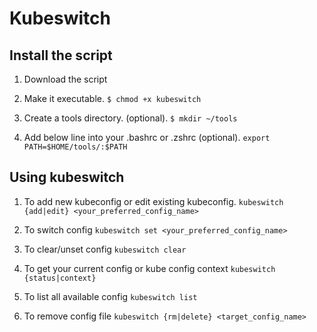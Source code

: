 # Kubeswitch

## Install the script
1. Download the script

2. Make it executable.
`$ chmod +x kubeswitch`

3. Create a tools directory. (optional).
`$ mkdir ~/tools`

4. Add below line into your .bashrc or .zshrc (optional).
`export PATH=$HOME/tools/:$PATH`

## Using kubeswitch

1. To add new kubeconfig or edit existing kubeconfig.
`kubeswitch {add|edit} <your_preferred_config_name>`

2. To switch config 
`kubeswitch set <your_preferred_config_name>`

3. To clear/unset config 
`kubeswitch clear`

4. To get your current config or kube config context
`kubeswitch {status|context}`

5. To list all available config 
`kubeswitch list`

6. To remove config file
`kubeswitch {rm|delete} <target_config_name>`
